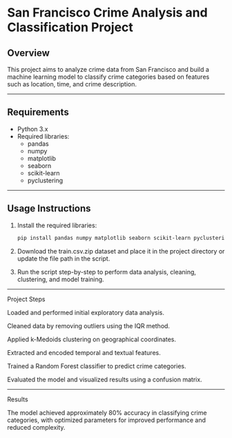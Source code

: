 # San Francisco Crime Analysis and Classification Project

## Overview
This project aims to analyze crime data from San Francisco and build a machine learning model to classify crime categories based on features such as location, time, and crime description.

---

## Requirements
- Python 3.x
- Required libraries:
  - pandas
  - numpy
  - matplotlib
  - seaborn
  - scikit-learn
  - pyclustering

---

## Usage Instructions

1. Install the required libraries:
   ```bash
   pip install pandas numpy matplotlib seaborn scikit-learn pyclustering

2. Download the train.csv.zip dataset and place it in the project directory or update the file path in the script.


3. Run the script step-by-step to perform data analysis, cleaning, clustering, and model training.




---

Project Steps

Loaded and performed initial exploratory data analysis.

Cleaned data by removing outliers using the IQR method.

Applied k-Medoids clustering on geographical coordinates.

Extracted and encoded temporal and textual features.

Trained a Random Forest classifier to predict crime categories.

Evaluated the model and visualized results using a confusion matrix.



---

Results

The model achieved approximately 80% accuracy in classifying crime categories, with optimized parameters for improved performance and reduced complexity.
